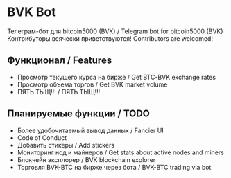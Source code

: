# BVK Bot
Телеграм-бот для bitcoin5000 (BVK) / Telegram bot for bitcoin5000 (BVK)
Контрибуторы всячески приветствуются! Contributors are welcomed!

## Функционал / Features
- Просмотр текущего курса на бирже / Get BTC-BVK exchange rates
- Просмотр объема торгов / Get BVK market volume
- ПЯТЬ ТЫЩ!!! / ПЯТЬ ТЫЩ!!!

## Планируемые функции / TODO
- Более удобочитаемый вывод данных / Fancier UI
- Code of Conduct
- Добавить стикеры / Add stickers
- Мониторинг нод и майнеров / Get stats about active nodes and miners
- Блокчейн эксплорер / BVK blockchain explorer
- Торговля BVK-BTC на бирже через бота / BVK-BTC trading via bot
